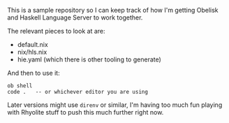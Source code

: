 This is a sample repository so I can keep track of how I'm getting Obelisk and Haskell Language Server to work together.

The relevant pieces to look at are:

- default.nix
- nix/hls.nix
- hie.yaml (which there is other tooling to generate)

And then to use it:

```
ob shell
code .   -- or whichever editor you are using
```

Later versions might use `direnv` or similar, I'm having too much fun playing with Rhyolite stuff to push this much further right now.
